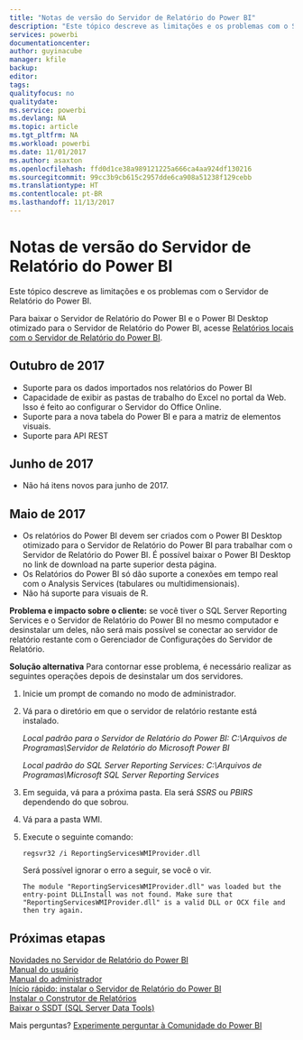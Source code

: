 ```yaml
---
title: "Notas de versão do Servidor de Relatório do Power BI"
description: "Este tópico descreve as limitações e os problemas com o Servidor de Relatório do Power BI."
services: powerbi
documentationcenter: 
author: guyinacube
manager: kfile
backup: 
editor: 
tags: 
qualityfocus: no
qualitydate: 
ms.service: powerbi
ms.devlang: NA
ms.topic: article
ms.tgt_pltfrm: NA
ms.workload: powerbi
ms.date: 11/01/2017
ms.author: asaxton
ms.openlocfilehash: ffd0d1ce38a989121225a666ca4aa924df130216
ms.sourcegitcommit: 99cc3b9cb615c2957dde6ca908a51238f129cebb
ms.translationtype: HT
ms.contentlocale: pt-BR
ms.lasthandoff: 11/13/2017
---
```

# <a name="power-bi-report-server-release-notes"></a>Notas de versão do Servidor de Relatório do Power BI
Este tópico descreve as limitações e os problemas com o Servidor de Relatório do Power BI.

Para baixar o Servidor de Relatório do Power BI e o Power BI Desktop otimizado para o Servidor de Relatório do Power BI, acesse [Relatórios locais com o Servidor de Relatório do Power BI](https://powerbi.microsoft.com/report-server/).

## <a name="october-2017"></a>Outubro de 2017
* Suporte para os dados importados nos relatórios do Power BI
* Capacidade de exibir as pastas de trabalho do Excel no portal da Web. Isso é feito ao configurar o Servidor do Office Online.
* Suporte para a nova tabela do Power BI e para a matriz de elementos visuais.
* Suporte para API REST

## <a name="june-2017"></a>Junho de 2017
* Não há itens novos para junho de 2017.

## <a name="may-2017"></a>Maio de 2017
* Os relatórios do Power BI devem ser criados com o Power BI Desktop otimizado para o Servidor de Relatório do Power BI para trabalhar com o Servidor de Relatório do Power BI. É possível baixar o Power BI Desktop no link de download na parte superior desta página.
* Os Relatórios do Power BI só dão suporte a conexões em tempo real com o Analysis Services (tabulares ou multidimensionais).
* Não há suporte para visuais de R.

**Problema e impacto sobre o cliente:** se você tiver o SQL Server Reporting Services e o Servidor de Relatório do Power BI no mesmo computador e desinstalar um deles, não será mais possível se conectar ao servidor de relatório restante com o Gerenciador de Configurações do Servidor de Relatório.

**Solução alternativa** Para contornar esse problema, é necessário realizar as seguintes operações depois de desinstalar um dos servidores.

1. Inicie um prompt de comando no modo de administrador.
2. Vá para o diretório em que o servidor de relatório restante está instalado.
   
    *Local padrão para o Servidor de Relatório do Power BI: C:\Arquivos de Programas\Servidor de Relatório do Microsoft Power BI*
   
    *Local padrão do SQL Server Reporting Services: C:\Arquivos de Programas\Microsoft SQL Server Reporting Services*
3. Em seguida, vá para a próxima pasta. Ela será *SSRS* ou *PBIRS* dependendo do que sobrou.
4. Vá para a pasta WMI.
5. Execute o seguinte comando:
   
    ```
    regsvr32 /i ReportingServicesWMIProvider.dll
    ```
   
    Será possível ignorar o erro a seguir, se você o vir.
   
    ```
    The module "ReportingServicesWMIProvider.dll" was loaded but the entry-point DLLInstall was not found. Make sure that "ReportingServicesWMIProvider.dll" is a valid DLL or OCX file and then try again.
    ```

## <a name="next-steps"></a>Próximas etapas
[Novidades no Servidor de Relatório do Power BI](whats-new.md)  
[Manual do usuário](user-handbook-overview.md)  
[Manual do administrador](admin-handbook-overview.md)  
[Início rápido: instalar o Servidor de Relatório do Power BI](quickstart-install-report-server.md)  
[Instalar o Construtor de Relatórios](https://docs.microsoft.com/sql/reporting-services/install-windows/install-report-builder)  
[Baixar o SSDT (SQL Server Data Tools)](http://go.microsoft.com/fwlink/?LinkID=616714)

Mais perguntas? [Experimente perguntar à Comunidade do Power BI](https://community.powerbi.com/)

